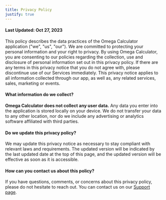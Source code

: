 ```yaml
---
title: Privacy Policy
justify: true
---
```


#### Last Updated: Oct 27, 2023

This policy describes the data practices of the Omega Calculator application ("we", "us", "our"). 
We are committed to protecting your personal information and your right to privacy.
By using Omega Calculator, you are consenting to our policies regarding the collection, use and disclosure 
of personal information set out in this privacy policy. If there are any terms in this privacy notice 
that you do not agree with, please discontinue use of our Services immediately. 
This privacy notice applies to all information collected through our app, as well as, 
any related services, sales, marketing or events.

#### What information do we collect?

**Omega Calculator does not collect any user data.**
Any data you enter into the application is stored locally on your device. 
We do not transfer your data to any other location, nor do we include any advertising or analytics software affiliated with third parties.

#### Do we update this privacy policy?

We may update this privacy notice as necessary to stay compliant with relevant laws and requirements. The updated version 
will be indicated by the last updated date at the top of this page, and the updated version will be effective as soon as it is accessible.

#### How can you contact us about this policy?

If you have questions, comments, or concerns about this privacy policy, please do not hesitate to 
reach out. You can contact us on our [Support page](./support).